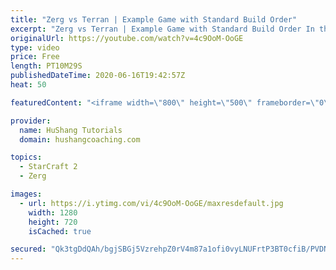 ```yaml
---
title: "Zerg vs Terran | Example Game with Standard Build Order"
excerpt: "Zerg vs Terran | Example Game with Standard Build Order In this guide we learn how to defend early Terran attacks.  Coaching -------------------------------------------------------------------------- Interested in Starcraft lessons? Check out my website! I would love to help you improve and reach your"
originalUrl: https://youtube.com/watch?v=4c9OoM-OoGE
type: video
price: Free
length: PT10M29S
publishedDateTime: 2020-06-16T19:42:57Z
heat: 50

featuredContent: "<iframe width=\"800\" height=\"500\" frameborder=\"0\" src=\"https://www.youtube.com/embed/4c9OoM-OoGE\" allow=\"accelerometer; autoplay; encrypted-media; gyroscope; picture-in-picture\" allowfullscreen></iframe>"

provider:
  name: HuShang Tutorials
  domain: hushangcoaching.com

topics:
  - StarCraft 2
  - Zerg

images:
  - url: https://i.ytimg.com/vi/4c9OoM-OoGE/maxresdefault.jpg
    width: 1280
    height: 720
    isCached: true

secured: "Qk3tgDdQAh/bgjSBGj5VzrehpZ0rV4m87a1ofi0vyLNUFrtP3BT0cfiB/PVDNQcG/UVJJGIO8+OjViPZ7GtaoMWyTxupi8clH3NdKggtVBMdlz/BLJgWaCWXN/EvTYwAPaUGgdRtbZE8FsxP8lrwrfkcs3i+b86TT4ffthGIwgjQM6ZH+gCAVVtTEmcSvxxYzTr8ZqRFFkTkd71SEwT/9bS7VZLKyTNmJIAccFTn1vz3LZO0cS2CxN6UkTG4Gz11fqzp1lZu1jMHiZsYl58uNLgfkSQKMrPCWfkuWA4XJF7xLqUfW8encjhxtbQj3IQ7039hrk7DQs9z5lozHGux6TzFv2zFa7CNfh2QZ3DJ4lukJRZshta1nkIw9q1MR63FT5rfQaDkchCj0J9flxHnWACCLCuOpbLjBcLEKC3nhMs=;/+Yij+RbZI2cyoX4tKalcg=="
---
```


